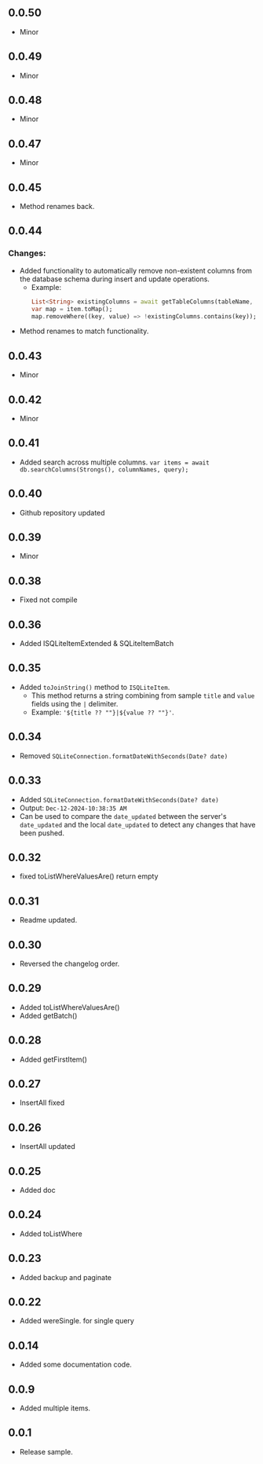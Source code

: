 ## 0.0.50

- Minor

## 0.0.49

- Minor

## 0.0.48

- Minor

## 0.0.47

- Minor

## 0.0.45

- Method renames back.

## 0.0.44

### Changes:

- Added functionality to automatically remove non-existent columns from the database schema during insert and update operations.
  - Example:
    ```dart
    List<String> existingColumns = await getTableColumns(tableName, db: db);
    var map = item.toMap();
    map.removeWhere((key, value) => !existingColumns.contains(key));
    ```
- Method renames to match functionality.

## 0.0.43

- Minor

## 0.0.42

- Minor

## 0.0.41

- Added search across multiple columns. `var items = await db.searchColumns(Strongs(), columnNames, query);`

## 0.0.40

- Github repository updated

## 0.0.39

- Minor

## 0.0.38

- Fixed not compile

## 0.0.36

- Added ISQLiteItemExtended & SQLiteItemBatch

## 0.0.35

- Added `toJoinString()` method to `ISQLiteItem`.
  - This method returns a string combining from sample `title` and `value` fields using the `|` delimiter.
  - Example: `'${title ?? ""}|${value ?? ""}'`.

## 0.0.34

- Removed `SQLiteConnection.formatDateWithSeconds(Date? date)`

## 0.0.33

- Added `SQLiteConnection.formatDateWithSeconds(Date? date)`
- Output: `Dec-12-2024-10:38:35 AM`
- Can be used to compare the `date_updated` between the server's `date_updated` and the local `date_updated` to detect any changes that have been pushed.

## 0.0.32

- fixed toListWhereValuesAre() return empty

## 0.0.31

- Readme updated.

## 0.0.30

- Reversed the changelog order.

## 0.0.29

- Added toListWhereValuesAre()
- Added getBatch()

## 0.0.28

- Added getFirstItem()

## 0.0.27

- InsertAll fixed

## 0.0.26

- InsertAll updated

## 0.0.25

- Added doc

## 0.0.24

- Added toListWhere

## 0.0.23

- Added backup and paginate

## 0.0.22

- Added wereSingle. for single query

## 0.0.14

- Added some documentation code.

## 0.0.9

- Added multiple items.

## 0.0.1

- Release sample.
